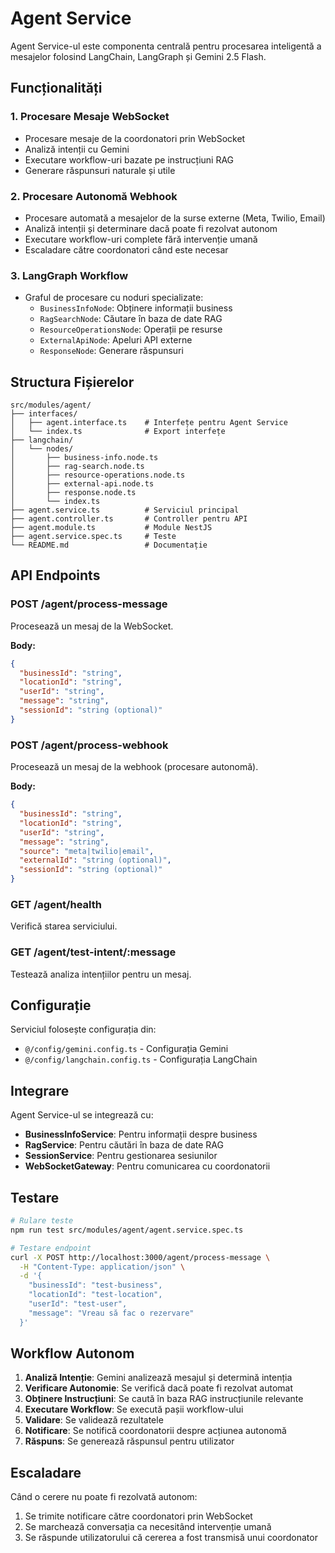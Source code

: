 # Agent Service

Agent Service-ul este componenta centrală pentru procesarea inteligentă a mesajelor folosind LangChain, LangGraph și Gemini 2.5 Flash.

## Funcționalități

### 1. Procesare Mesaje WebSocket
- Procesare mesaje de la coordonatori prin WebSocket
- Analiză intenții cu Gemini
- Executare workflow-uri bazate pe instrucțiuni RAG
- Generare răspunsuri naturale și utile

### 2. Procesare Autonomă Webhook
- Procesare automată a mesajelor de la surse externe (Meta, Twilio, Email)
- Analiză intenții și determinare dacă poate fi rezolvat autonom
- Executare workflow-uri complete fără intervenție umană
- Escaladare către coordonatori când este necesar

### 3. LangGraph Workflow
- Graful de procesare cu noduri specializate:
  - `BusinessInfoNode`: Obținere informații business
  - `RagSearchNode`: Căutare în baza de date RAG
  - `ResourceOperationsNode`: Operații pe resurse
  - `ExternalApiNode`: Apeluri API externe
  - `ResponseNode`: Generare răspunsuri

## Structura Fișierelor

```
src/modules/agent/
├── interfaces/
│   ├── agent.interface.ts    # Interfețe pentru Agent Service
│   └── index.ts              # Export interfețe
├── langchain/
│   └── nodes/
│       ├── business-info.node.ts
│       ├── rag-search.node.ts
│       ├── resource-operations.node.ts
│       ├── external-api.node.ts
│       ├── response.node.ts
│       └── index.ts
├── agent.service.ts          # Serviciul principal
├── agent.controller.ts       # Controller pentru API
├── agent.module.ts           # Module NestJS
├── agent.service.spec.ts     # Teste
└── README.md                 # Documentație
```

## API Endpoints

### POST /agent/process-message
Procesează un mesaj de la WebSocket.

**Body:**
```json
{
  "businessId": "string",
  "locationId": "string", 
  "userId": "string",
  "message": "string",
  "sessionId": "string (optional)"
}
```

### POST /agent/process-webhook
Procesează un mesaj de la webhook (procesare autonomă).

**Body:**
```json
{
  "businessId": "string",
  "locationId": "string",
  "userId": "string", 
  "message": "string",
  "source": "meta|twilio|email",
  "externalId": "string (optional)",
  "sessionId": "string (optional)"
}
```

### GET /agent/health
Verifică starea serviciului.

### GET /agent/test-intent/:message
Testează analiza intențiilor pentru un mesaj.

## Configurație

Serviciul folosește configurația din:
- `@/config/gemini.config.ts` - Configurația Gemini
- `@/config/langchain.config.ts` - Configurația LangChain

## Integrare

Agent Service-ul se integrează cu:
- **BusinessInfoService**: Pentru informații despre business
- **RagService**: Pentru căutări în baza de date RAG
- **SessionService**: Pentru gestionarea sesiunilor
- **WebSocketGateway**: Pentru comunicarea cu coordonatorii

## Testare

```bash
# Rulare teste
npm run test src/modules/agent/agent.service.spec.ts

# Testare endpoint
curl -X POST http://localhost:3000/agent/process-message \
  -H "Content-Type: application/json" \
  -d '{
    "businessId": "test-business",
    "locationId": "test-location", 
    "userId": "test-user",
    "message": "Vreau să fac o rezervare"
  }'
```

## Workflow Autonom

1. **Analiză Intenție**: Gemini analizează mesajul și determină intenția
2. **Verificare Autonomie**: Se verifică dacă poate fi rezolvat automat
3. **Obținere Instrucțiuni**: Se caută în baza RAG instrucțiunile relevante
4. **Executare Workflow**: Se execută pașii workflow-ului
5. **Validare**: Se validează rezultatele
6. **Notificare**: Se notifică coordonatorii despre acțiunea autonomă
7. **Răspuns**: Se generează răspunsul pentru utilizator

## Escaladare

Când o cerere nu poate fi rezolvată autonom:
1. Se trimite notificare către coordonatori prin WebSocket
2. Se marchează conversația ca necesitând intervenție umană
3. Se răspunde utilizatorului că cererea a fost transmisă unui coordonator 
